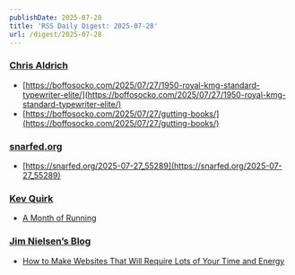 ```yaml
---
publishDate: 2025-07-28
title: 'RSS Daily Digest: 2025-07-28'
url: /digest/2025-07-28
---
```


### [Chris Aldrich](https://boffosocko.com/)

  * [https://boffosocko.com/2025/07/27/1950-royal-kmg-standard-typewriter-elite/](https://boffosocko.com/2025/07/27/1950-royal-kmg-standard-typewriter-elite/)
  * [https://boffosocko.com/2025/07/27/gutting-books/](https://boffosocko.com/2025/07/27/gutting-books/)
  
### [snarfed.org](https://snarfed.org/)

  * [https://snarfed.org/2025-07-27_55289](https://snarfed.org/2025-07-27_55289)
  
### [Kev Quirk](https://kevquirk.com/)

  * [
                  A Month of Running              ](https://kevquirk.com/blog/a-month-of-running)
  
### [Jim Nielsen’s Blog](https://blog.jim-nielsen.com/)

  * [How to Make Websites That Will Require Lots of Your Time and Energy](https://blog.jim-nielsen.com/2025/how-to-make-websites-that-require-lots-of-time-and-energy/)
  
